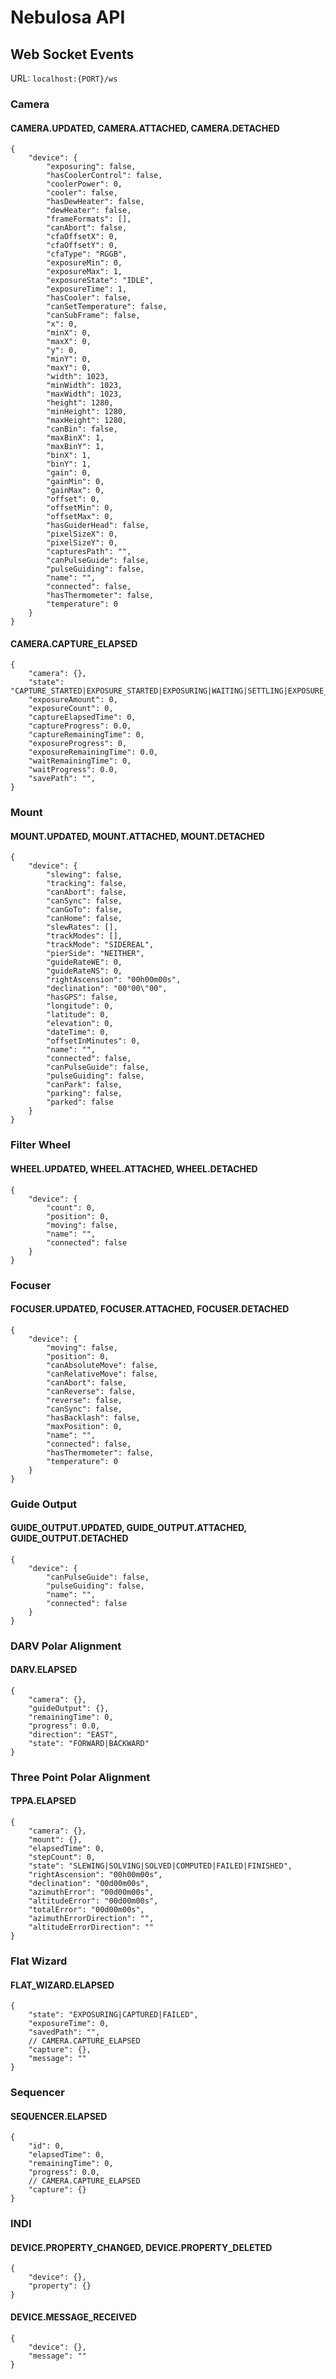 # Nebulosa API

## Web Socket Events

URL: `localhost:{PORT}/ws`

### Camera

#### CAMERA.UPDATED, CAMERA.ATTACHED, CAMERA.DETACHED

```json5
{
    "device": {
        "exposuring": false,
        "hasCoolerControl": false,
        "coolerPower": 0,
        "cooler": false,
        "hasDewHeater": false,
        "dewHeater": false,
        "frameFormats": [],
        "canAbort": false,
        "cfaOffsetX": 0,
        "cfaOffsetY": 0,
        "cfaType": "RGGB",
        "exposureMin": 0,
        "exposureMax": 1,
        "exposureState": "IDLE",
        "exposureTime": 1,
        "hasCooler": false,
        "canSetTemperature": false,
        "canSubFrame": false,
        "x": 0,
        "minX": 0,
        "maxX": 0,
        "y": 0,
        "minY": 0,
        "maxY": 0,
        "width": 1023,
        "minWidth": 1023,
        "maxWidth": 1023,
        "height": 1280,
        "minHeight": 1280,
        "maxHeight": 1280,
        "canBin": false,
        "maxBinX": 1,
        "maxBinY": 1,
        "binX": 1,
        "binY": 1,
        "gain": 0,
        "gainMin": 0,
        "gainMax": 0,
        "offset": 0,
        "offsetMin": 0,
        "offsetMax": 0,
        "hasGuiderHead": false,
        "pixelSizeX": 0,
        "pixelSizeY": 0,
        "capturesPath": "",
        "canPulseGuide": false,
        "pulseGuiding": false,
        "name": "",
        "connected": false,
        "hasThermometer": false,
        "temperature": 0
    }
}
```

#### CAMERA.CAPTURE_ELAPSED

```json5
{
    "camera": {},
    "state": "CAPTURE_STARTED|EXPOSURE_STARTED|EXPOSURING|WAITING|SETTLING|EXPOSURE_FINISHED|CAPTURE_FINISHED",
    "exposureAmount": 0,
    "exposureCount": 0,
    "captureElapsedTime": 0,
    "captureProgress": 0.0,
    "captureRemainingTime": 0,
    "exposureProgress": 0,
    "exposureRemainingTime": 0.0,
    "waitRemainingTime": 0,
    "waitProgress": 0.0,
    "savePath": "",
}
```

### Mount

#### MOUNT.UPDATED, MOUNT.ATTACHED, MOUNT.DETACHED

```json5
{
    "device": {
        "slewing": false,
        "tracking": false,
        "canAbort": false,
        "canSync": false,
        "canGoTo": false,
        "canHome": false,
        "slewRates": [],
        "trackModes": [],
        "trackMode": "SIDEREAL",
        "pierSide": "NEITHER",
        "guideRateWE": 0,
        "guideRateNS": 0,
        "rightAscension": "00h00m00s",
        "declination": "00°00\"00",
        "hasGPS": false,
        "longitude": 0,
        "latitude": 0,
        "elevation": 0,
        "dateTime": 0,
        "offsetInMinutes": 0,
        "name": "",
        "connected": false,
        "canPulseGuide": false,
        "pulseGuiding": false,
        "canPark": false,
        "parking": false,
        "parked": false
    }
}
```

### Filter Wheel

#### WHEEL.UPDATED, WHEEL.ATTACHED, WHEEL.DETACHED

```json5
{
    "device": {
        "count": 0,
        "position": 0,
        "moving": false,
        "name": "",
        "connected": false
    }
}
```

### Focuser

#### FOCUSER.UPDATED, FOCUSER.ATTACHED, FOCUSER.DETACHED

```json5
{
    "device": {
        "moving": false,
        "position": 0,
        "canAbsoluteMove": false,
        "canRelativeMove": false,
        "canAbort": false,
        "canReverse": false,
        "reverse": false,
        "canSync": false,
        "hasBacklash": false,
        "maxPosition": 0,
        "name": "",
        "connected": false,
        "hasThermometer": false,
        "temperature": 0
    }
}
```

### Guide Output

#### GUIDE_OUTPUT.UPDATED, GUIDE_OUTPUT.ATTACHED, GUIDE_OUTPUT.DETACHED

```json5
{
    "device": {
        "canPulseGuide": false,
        "pulseGuiding": false,
        "name": "",
        "connected": false
    }
}
```

### DARV Polar Alignment

#### DARV.ELAPSED

```json5
{
    "camera": {},
    "guideOutput": {},
    "remainingTime": 0,
    "progress": 0.0,
    "direction": "EAST",
    "state": "FORWARD|BACKWARD"
}
```

### Three Point Polar Alignment

#### TPPA.ELAPSED

```json5
{
    "camera": {},
    "mount": {},
    "elapsedTime": 0,
    "stepCount": 0,
    "state": "SLEWING|SOLVING|SOLVED|COMPUTED|FAILED|FINISHED",
    "rightAscension": "00h00m00s",
    "declination": "00d00m00s",
    "azimuthError": "00d00m00s",
    "altitudeError": "00d00m00s",
    "totalError": "00d00m00s",
    "azimuthErrorDirection": "",
    "altitudeErrorDirection": ""
}
```

### Flat Wizard

#### FLAT_WIZARD.ELAPSED

```json5
{
    "state": "EXPOSURING|CAPTURED|FAILED",
    "exposureTime": 0,
    "savedPath": "",
    // CAMERA.CAPTURE_ELAPSED
    "capture": {},
    "message": ""
}
```

### Sequencer

#### SEQUENCER.ELAPSED

```json5
{
    "id": 0,
    "elapsedTime": 0,
    "remainingTime": 0,
    "progress": 0.0,
    // CAMERA.CAPTURE_ELAPSED
    "capture": {}
}
```

### INDI

#### DEVICE.PROPERTY_CHANGED, DEVICE.PROPERTY_DELETED

```json5
{
    "device": {},
    "property": {}
}
```

#### DEVICE.MESSAGE_RECEIVED

```json5
{
    "device": {},
    "message": ""
}
```
